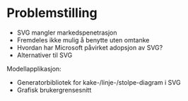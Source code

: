 # Problemstilling #

* SVG mangler markedspenetrasjon
* Fremdeles ikke mulig å benytte uten omtanke
* Hvordan har Microsoft påvirket adopsjon av SVG?
* Alternativer til SVG

Modellapplikasjon:

* Generatorbibliotek for kake-/linje-/stolpe-diagram i SVG
* Grafisk brukergrensesnitt
